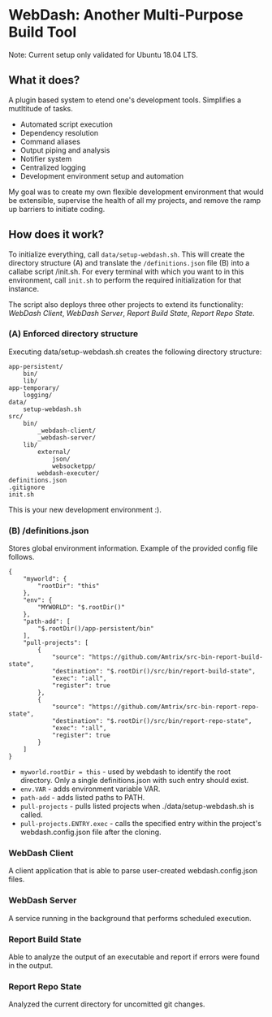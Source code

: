 <h1>WebDash: Another Multi-Purpose Build Tool</h1>

Note: Current setup only validated for Ubuntu 18.04 LTS.
<h2>What it does?</h2>
A plugin based system to etend one's development tools. Simplifies a mutltitude of tasks.
<ul>
  <li>Automated script execution</li>
  <li>Dependency resolution</li>
  <li>Command aliases</li>
  <li>Output piping and analysis</li>
  <li>Notifier system</li>
  <li>Centralized logging</li>
  <li>Development environment setup and automation</li>
</ul>

My goal was to create my own flexible development environment that would be extensible, supervise the health of all my projects, and remove the ramp up barriers to initiate coding.

<h2>How does it work?</h2>
<p>To initialize everything, call <code>data/setup-webdash.sh</code>. This will create the directory structure (A) and translate the <code>/definitions.json</code> file (B) into a callabe script /init.sh. For every terminal with which you want to in this environment, call <code>init.sh</code> to perform the required initialization for that instance.</p>

<p>The script also deploys three other projects to extend its functionality: <i>WebDash Client</i>, <i>WebDash Server</i>, <i>Report Build State</i>, <i>Report Repo State</i>.</p>

<h3>(A) Enforced directory structure</h3>
<p>Executing data/setup-webdash.sh creates the following directory structure:</p>

<pre><code>app-persistent/
    bin/
    lib/
app-temporary/
    logging/
data/
    setup-webdash.sh
src/
    bin/
        _webdash-client/
        _webdash-server/
    lib/
        external/
            json/
            websocketpp/
        webdash-executer/
definitions.json
.gitignore
init.sh
</pre></code>

This is your new development environment :).

<h3>(B) /definitions.json</h3>
Stores global environment information. Example of the provided config file follows.

<pre><code>{
    "myworld": {
        "rootDir": "this"
    },
    "env": {
        "MYWORLD": "$.rootDir()"
    },
    "path-add": [
        "$.rootDir()/app-persistent/bin"
    ],
    "pull-projects": [
        {
            "source": "https://github.com/Amtrix/src-bin-report-build-state",
            "destination": "$.rootDir()/src/bin/report-build-state",
            "exec": ":all",
            "register": true
        },
        {
            "source": "https://github.com/Amtrix/src-bin-report-repo-state",
            "destination": "$.rootDir()/src/bin/report-repo-state",
            "exec": ":all",
            "register": true
        }
    ]
}
</pre></code>

<ul>
    <li><code>myworld.rootDir = this</code> - used by webdash to identify the root directory. Only a single definitions.json with such entry should exist.</li>
    <li><code>env.VAR</code> - adds environment variable VAR.</li>
    <li><code>path-add</code> - adds listed paths to PATH.</li>
    <li><code>pull-projects</code> - pulls listed projects when ./data/setup-webdash.sh is called.</li>
    <li><code>pull-projects.ENTRY.exec</code> - calls the specified entry within the project's webdash.config.json file after the cloning.</li>
</ul>

<h3>WebDash Client</h3>
A client application that is able to parse user-created webdash.config.json files.
<h3>WebDash Server</h3>
A service running in the background that performs scheduled execution.
<h3>Report Build State</h3>
Able to analyze the output of an executable and report if errors were found in the output. 
<h3>Report Repo State</h3>
Analyzed the current directory for uncomitted git changes.

